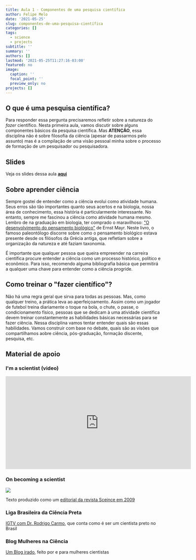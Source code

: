 ```yaml
---
title: Aula 1 - Componentes de uma pesquisa científica
author: Felipe Melo
date: '2021-05-25'
slug: componentes-de-uma-pesquisa-científica
categories: []
tags:
  - science
  - projects
subtitle: ''
summary: ''
authors: []
lastmod: '2021-05-25T11:27:16-03:00'
featured: no
image:
  caption: ''
  focal_point: ''
  preview_only: no
projects: []
---
```


## O que é uma pesquisa científica?

Para responder essa pergunta precisaremos refletir sobre a natureza do *fazer* científico. Nesta primeira aula, vamos discutir sobre alguns componentes básicos da pesquisa científica. Mas **ATENÇÃO**, essa disciplina não é sobre filosofia da ciência (apesar de passarmos pelo assunto) mas é a compilação de uma visão pessoal minha sobre o processo de formação de um pesquisador ou pesquisadora.

## Slides

Veja os slides dessa aula [**aqui**](https://fplmelo.github.io/des_proj/aula01.html#1)

## Sobre aprender ciência

Sempre gostei de entender como a ciência evolui como atividade humana. Seus erros são tão importantes quanto seus acertos e na biologia, nossa área de conhecimento, essa história é particularmente interessante. No entanto, sempre me fascinou a ciência como atividade humana mesmo. Lembro de na graduação em biologia, ter comprado o maravilhoso: ["O desenvolvimento do pensamento biológico"](https://www.estantevirtual.com.br/art-booking/ernst-mayr-o-desenvolvimento-do-pensamento-biologico-2798024510?show_suggestion=0) de Ernst Mayr. Neste livro, o famoso paleontólogo discorre sobre como o pensamento biológico estava presente desde os filósofos da Grécia antiga, que refletiam sobre a organização da natureza e até faziam taxonomia. 

É importante que qualquer pessoa que queira empreender na carreira científica procure entender a ciência como um processo histórico, político e econômico. Para isso, recomendo alguma bibliografia básica que permitirá a qualquer uma chave para entender como a ciência progride.

## Como treinar o "fazer científico"?

Não há uma regra geral que sirva para todas as pessoas. Mas, como qualquer treino, a prática leva ao aperfeiçoamento. Assim como um jogador de futebol treina diariamente o toque na bola, o chute, o passe, o condicionamento físico, pessoas que se dedicam à uma atividade científica devem treinar constantemente as habilidades básicas necessárias para se fazer ciência. Nessa disciplina vamos tentar entender quais são essas habilidades. Vamos construir com base no debate, quais são as visões que compartilhamos aobre ciência, pós-graduação, formação discente, pesquisa, etc.

## Material de apoio

### I'm a scientist (video)

<iframe width="600" height="300" src="https://www.youtube.com/embed/050unxghyGo" title="YouTube video player" frameborder="0" allow="accelerometer; autoplay; clipboard-write; encrypted-media; gyroscope; picture-in-picture" allowfullscreen></iframe>

### On becoming a scientist

<img src="https://science.sciencemag.org/content/sci/326/5955/916/F2.medium.gif"> 

Texto produzido como um [editorial da revista Sceince em 2009](https://science.sciencemag.org/content/326/5955/916.full) 

### Liga Brasileira da Ciência Preta

[IGTV com Dr. Rodrigo Carmo](https://www.instagram.com/tv/COgenPVJPin/?utm_source=ig_web_copy_link), que conta como é ser um cientista preto no Brasil

### Blog Mulheres na Ciência

[Um Blog irado](https://www.batepapocomnetuno.com/mulheres-na-ciencia), feito por e para mulheres cientistas






